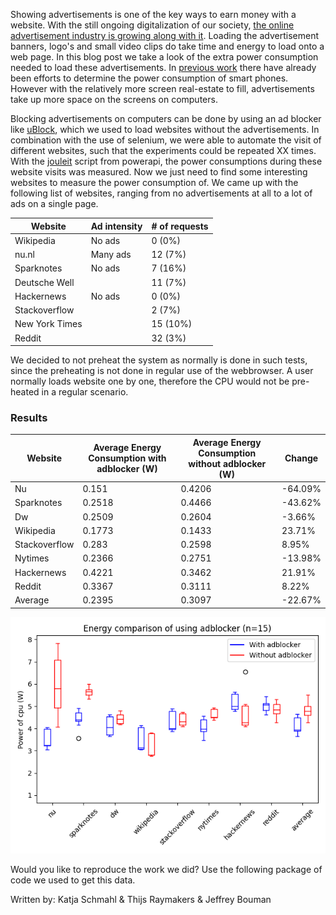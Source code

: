 <!--- 
Introduction:
Billion dollar industry
Ads on websites needed, but what is the impact on power consumption
Not only important for mobile websites (more screen real estate, more possibilities for ads)
reference to papers
--->
Showing advertisements is one of the key ways to earn money with a website. With the still ongoing digitalization of our society, [the online advertisement industry is growing along with it](https://www.statista.com/statistics/542808/net-online-advertising-market-revenue-in-the-netherlands-by-channel/). Loading the advertisement banners, logo's and small video clips do take time and energy to load onto a web page. In this blog post we take a look of the extra power consumption needed to load these advertisements. In [previous work](https://dl.acm.org/doi/10.1145/3372799.3394372) there have already been efforts to determine the power consumption of smart phones. However with the relatively more screen real-estate to fill, advertisements take up more space on the screens on computers.

<!--- 
Setup:
What did we turn off
Which resources did we use (Jouleit)
Time between tests
Repetitions
--->

Blocking advertisements on computers can be done by using an ad blocker like [uBlock](https://github.com/gorhill/uBlock/), which we used to load websites without the advertisements. In combination with the use of selenium, we were able to automate the visit of different websites, such that the experiments could be repeated XX times. With the [jouleit](https://github.com/powerapi-ng/jouleit) script from powerapi, the power consumptions during these website visits was measured. Now we just need to find some interesting websites to measure the power consumption of. We came up with the following list of websites, ranging from no advertisements at all to a lot of ads on a single page.

| Website | Ad intensity | # of requests |
| --- | --- | --- |
| Wikipedia | No ads | 0 (0%) |
| nu.nl | Many ads | 12 (7%) |
| Sparknotes | No ads | 7 (16%) |
| Deutsche Well | | 11 (7%) |
| Hackernews | No ads | 0 (0%) |
| Stackoverflow | | 2 (7%) |
| New York Times | | 15 (10%) |
| Reddit | | 32 (3%) |

We decided to not preheat the system as normally is done in such tests, since the preheating is not done in regular use of the webbrowser. A user normally loads website one by one, therefore the CPU would not be pre-heated in a regular scenario.


<!--- 
Results & Graph(s):
Is it a Normal distribution
Show stanadard deviation

--->
### Results

| Website | Average Energy Consumption with adblocker (W) | Average Energy Consumption without adblocker (W)| Change |
| --- | --- | --- | --- |
| Nu | 0.151 | 0.4206 | -64.09% |
| Sparknotes | 0.2518 | 0.4466 | -43.62% |
| Dw | 0.2509 | 0.2604 | -3.66% |
| Wikipedia | 0.1773 | 0.1433 | 23.71% |
| Stackoverflow | 0.283 | 0.2598 | 8.95% |
| Nytimes | 0.2366 | 0.2751 | -13.98% |
| Hackernews | 0.4221 | 0.3462 | 21.91% |
| Reddit | 0.3367 | 0.3111 | 8.22% |
| Average | 0.2395 | 0.3097 | -22.67% |


<!--- Image of with and without ads (boxplot and/or violin plot) --->
![Large boxplot comparing adblocker to no adblocker](img/boxplot-complete-power-of-cpu.png)
<!--- 
Discussion:
What went right 
where can the tests be improved  
What is the impact on society?
--->

<!---
Conclusion:
How many kilometers can we ride if we do a 1000 page loads?
--->


Would you like to reproduce the work we did? Use the following package of code we used to get this data.

Written by: Katja Schmahl & Thijs Raymakers & Jeffrey Bouman
